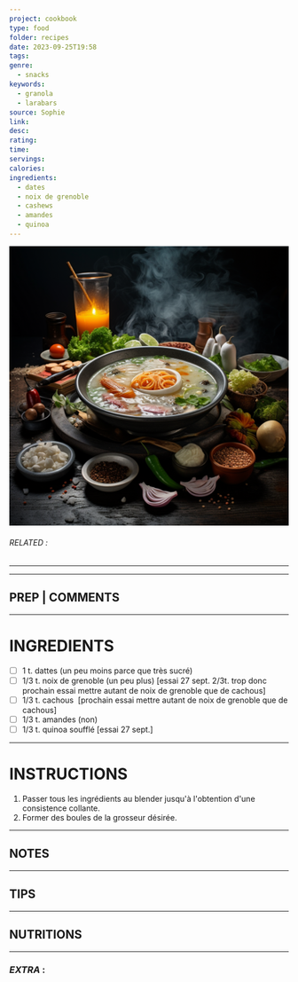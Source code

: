 ```yaml
---
project: cookbook
type: food
folder: recipes
date: 2023-09-25T19:58
tags: 
genre:
  - snacks
keywords:
  - granola
  - larabars
source: Sophie
link: 
desc: 
rating: 
time: 
servings: 
calories: 
ingredients:
  - dates
  - noix de grenoble
  - cashews
  - amandes
  - quinoa
---
```


![IMAGE](_default.png)

###### *RELATED* : 
---


---
## PREP | COMMENTS



---
# INGREDIENTS

- [ ] 1 t. dattes (un peu moins parce que très sucré)
- [ ] 1/3 t. noix de grenoble (un peu plus) [essai 27 sept. 2/3t. trop donc prochain essai mettre autant de noix de grenoble que de cachous]
- [ ] 1/3 t. cachous  [prochain essai mettre autant de noix de grenoble que de cachous]
- [ ] 1/3 t. amandes (non)
- [ ] 1/3 t. quinoa soufflé [essai 27 sept.]

---
# INSTRUCTIONS

1. Passer tous les ingrédients au blender jusqu'à l'obtention d'une consistence collante. 
2. Former des boules de la grosseur désirée.

---
## NOTES



---
## TIPS



---
## NUTRITIONS



---
### *EXTRA* :



